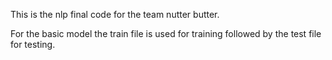 This is the nlp final code for the team nutter butter.

For the basic model the train file is used for training followed by the test file for testing.

